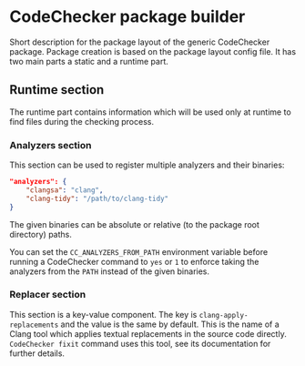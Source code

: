 # CodeChecker package builder

Short description for the package layout of the generic CodeChecker package.
Package creation is based on the package layout config file.
It has two main parts a static and a runtime part.

## Runtime section
The runtime part contains information which will be used only at runtime
to find files during the checking process.

### Analyzers section
This section can be used to register multiple analyzers and their binaries:
```json
"analyzers": {
    "clangsa": "clang",
    "clang-tidy": "/path/to/clang-tidy"
}
```

The given binaries can be absolute or relative (to the package root directory)
paths.

You can set the `CC_ANALYZERS_FROM_PATH` environment variable before running a
CodeChecker command to `yes` or `1` to enforce taking the analyzers from the
`PATH` instead of the given binaries.

### Replacer section
This section is a key-value component. The key is `clang-apply-replacements`
and the value is the same by default. This is the name of a Clang tool which
applies textual replacements in the source code directly. `CodeChecker fixit`
command uses this tool, see its documentation for further details.
